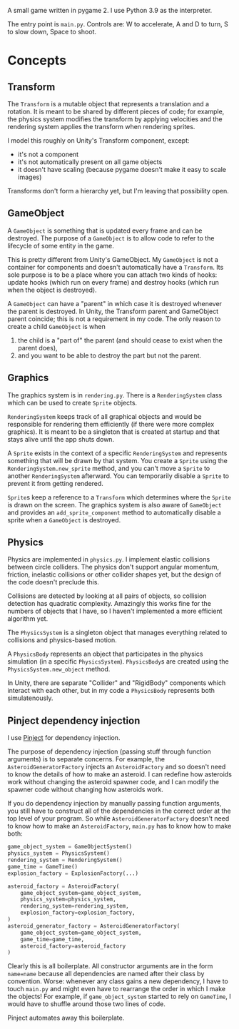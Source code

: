 A small game written in pygame 2. I use Python 3.9 as the interpreter.

The entry point is `main.py`. Controls are: W to accelerate, A and D
to turn, S to slow down, Space to shoot.

# Concepts

## Transform

The `Transform` is a mutable object that represents a translation and
a rotation. It is meant to be shared by different pieces of code; for
example, the physics system modifies the transform by applying
velocities and the rendering system applies the transform when
rendering sprites.

I model this roughly on Unity's Transform component, except:

* it's not a component
* it's not automatically present on all game objects
* it doesn't have scaling (because pygame doesn't make it easy to
  scale images)
  
Transforms don't form a hierarchy yet, but I'm leaving that
possibility open.

## GameObject

A `GameObject` is something that is updated every frame and can be
destroyed. The purpose of a `GameObject` is to allow code to refer to
the lifecycle of some entity in the game.

This is pretty different from Unity's GameObject. My `GameObject` is
not a container for components and doesn't automatically have a
`Transform`. Its sole purpose is to be a place where you can attach
two kinds of hooks: update hooks (which run on every frame) and
destroy hooks (which run when the object is destroyed).

A `GameObject` can have a "parent" in which case it is destroyed
whenever the parent is destroyed. In Unity, the Transform parent and
GameObject parent coincide; this is not a requirement in my code. The
only reason to create a child `GameObject` is when

1. the child is a "part of" the parent (and should cease to exist when
   the parent does),
2. and you want to be able to destroy the part but not the parent.

## Graphics

The graphics system is in `rendering.py`. There is a `RenderingSystem`
class which can be used to create `Sprite` objects.

`RenderingSystem` keeps track of all graphical objects and would be
responsible for rendering them efficiently (if there were more complex
graphics). It is meant to be a singleton that is created at startup
and that stays alive until the app shuts down.

A `Sprite` exists in the context of a specific `RenderingSystem` and
represents something that will be drawn by that system. You create a
`Sprite` using the `RenderingSystem.new_sprite` method, and you can't
move a `Sprite` to another `RenderingSystem` afterward. You can
temporarily disable a `Sprite` to prevent it from getting rendered.

`Sprite`s keep a reference to a `Transform` which determines where the
`Sprite` is drawn on the screen. The graphics system is also aware of
`GameObject` and provides an `add_sprite_component` method to
automatically disable a sprite when a `GameObject` is destroyed.

## Physics

Physics are implemented in `physics.py`. I implement elastic
collisions between circle colliders. The physics don't support angular
momentum, friction, inelastic collisions or other collider shapes yet,
but the design of the code doesn't preclude this.

Collisions are detected by looking at all pairs of objects, so
collision detection has quadratic complexity. Amazingly this works
fine for the numbers of objects that I have, so I haven't implemented
a more efficient algorithm yet.

The `PhysicsSystem` is a singleton object that manages everything
related to collisions and physics-based motion.

A `PhysicsBody` represents an object that participates in the physics
simulation (in a specific `PhysicsSystem`). `PhysicsBody`s are created
using the `PhysicsSystem.new_object` method.

In Unity, there are separate "Collider" and "RigidBody" components
which interact with each other, but in my code a `PhysicsBody`
represents both simulatenously.

## Pinject dependency injection

I use [Pinject](https://github.com/google/pinject) for dependency
injection.

The purpose of dependency injection (passing stuff through function
arguments) is to separate concerns. For example, the
`AsteroidGeneratorFactory` injects an `AsteroidFactory` and so doesn't
need to know the details of how to make an asteroid. I can redefine
how asteroids work without changing the asteroid spawner code, and I
can modify the spawner code without changing how asteroids work.

If you do dependency injection by manually passing function arguments,
you still have to construct all of the dependencies in the correct
order at the top level of your program. So while
`AsteroidGeneratorFactory` doesn't need to know how to make an
`AsteroidFactory`, `main.py` has to know how to make both:

```py
game_object_system = GameObjectSystem()
physics_system = PhysicsSystem()
rendering_system = RenderingSystem()
game_time = GameTime()
explosion_factory = ExplosionFactory(...)

asteroid_factory = AsteroidFactory(
    game_object_system=game_object_system,
    physics_system=physics_system,
    rendering_system=rendering_system,
    explosion_factory=explosion_factory,
)
asteroid_generator_factory = AsteroidGeneratorFactory(
    game_object_system=game_object_system,
    game_time=game_time,
    asteroid_factory=asteroid_factory
)
```

Clearly this is all boilerplate. All constructor arguments are in the
form `name=name` because all dependencies are named after their class
by convention. Worse: whenever any class gains a new dependency, I
have to touch `main.py` and might even have to rearrange the order in
which I make the objects! For example, if `game_object_system` started
to rely on `GameTime`, I would have to shuffle around those two lines
of code.

Pinject automates away this boilerplate.
